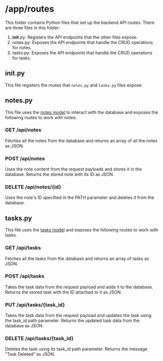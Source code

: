 # /app/routes

This folder contains Python files that set up the backend API routes. There are three files in this folder:

1. __init__.py: Registers the API endpoints that the other files expose.
2. notes.py: Exposes the API endpoints that handle the CRUD operations for notes.
3. tasks.py: Exposes the API endpoints that handle the CRUD operations for tasks.

## __init__.py

This file registers the routes that `notes.py` and `tasks.py` files expose. 

## notes.py

This file uses the [notes model](./models.md) to interact with the database and exposes the following routes to work with notes:

### GET /api/notes

Fetches all the notes from the database and returns an array of all the notes as JSON.

### POST /api/notes

Uses the note content from the request payloads and stores it in the database. Returns the stored note with its ID as JSON.

### DELETE /api/notes/{id}

Uses the note's ID specified in the PATH parameter and deletes it from the database.

## tasks.py

This file uses the [tasks model](./models.md) and exposes the following routes to work with tasks. 

### GET /api/tasks

Fetches all the tasks from the database and returns an array of tasks as JSON.

### POST /api/tasks

Takes the task data from the request payload and adds it to the database. Returns the stored task with the ID attached to it as JSON.

### PUT /api/tasks/{task_id}

Takes the task data from the request payload and updates the task using the task_id path parameter. Returns the updated task data from the database as JSON.

### DELETE /api/tasks/{task_id}

Deletes the task using its task_id path parameter. Returns the message "Task Deleted" as JSON.